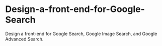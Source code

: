 # Design-a-front-end-for-Google-Search
Design a front-end for Google Search, Google Image Search, and Google Advanced Search. 

